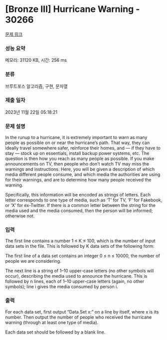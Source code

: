 # [Bronze III] Hurricane Warning - 30266 

[문제 링크](https://www.acmicpc.net/problem/30266) 

### 성능 요약

메모리: 31120 KB, 시간: 256 ms

### 분류

브루트포스 알고리즘, 구현, 문자열

### 제출 일자

2023년 11월 22일 05:18:21

### 문제 설명

<p>In the runup to a hurricane, it is extremely important to warn as many people as possible on or near the hurricane’s path. That way, they can ideally travel somewhere safer, reinforce their homes, and — if they have to stay — stock up on essentials, install backup power systems, etc. The question is then how you reach as many people as possible. If you make announcements on TV, then people who don’t watch TV may miss the warnings and instructions. Here, you will be given a description of which media different people consume, and which media the authorities are using for their warnings, and are to determine how many people received the warning.</p>

<p>Specifically, this information will be encoded as strings of letters. Each letter corresponds to one type of media, such as ‘T’ for TV, ‘F’ for Fakebook, or ‘X’ for ex-Twitter. If there is a common letter between the string for the media used and the media consumed, then the person will be informed; otherwise not.</p>

### 입력 

 <p>The first line contains a number 1 ≤ K ≤ 100, which is the number of input data sets in the file. This is followed by K data sets of the following form:</p>

<p>The first line of a data set contains an integer 0 ≤ n ≤ 10000, the number of people we are considering.</p>

<p>The next line is a string of 1–10 upper-case letters (no other symbols will occur), describing the media used to announce the hurricane. This is followed by n lines, each of 1–10 upper-case letters (again, no other symbols); line i gives the media consumed by person i.</p>

### 출력 

 <p>For each data set, first output “Data Set x:” on a line by itself, where x is its number. Then output the number of people who received the hurricane warning (through at least one type of media).</p>

<p>Each data set should be followed by a blank line.</p>

